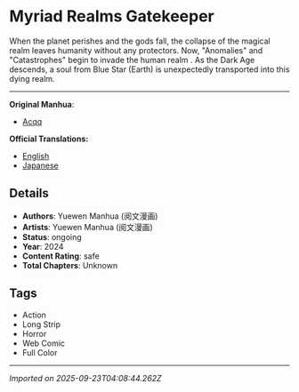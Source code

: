 # Myriad Realms Gatekeeper

When the planet perishes and the gods fall, the collapse of the magical realm leaves humanity without any protectors. Now, "Anomalies" and "Catastrophes" begin to invade the human realm . As the Dark Age descends, a soul from Blue Star (Earth) is unexpectedly transported into this dying realm.

---

**Original Manhua**:
- [Acqq](https://ac.qq.com/Comic/comicInfo/id/656128)

**Official Translations:**     
- [English](https://www.webnovel.com/comic/myriad-realms-gatekeeper_31705778300125301)
- [Japanese](https://jp.piccoma.com/web/product/182941)

## Details
- **Authors**: Yuewen Manhua (阅文漫画)
- **Artists**: Yuewen Manhua (阅文漫画)
- **Status**: ongoing
- **Year**: 2024
- **Content Rating**: safe
- **Total Chapters**: Unknown

## Tags
- Action
- Long Strip
- Horror
- Web Comic
- Full Color

---
*Imported on 2025-09-23T04:08:44.262Z*
